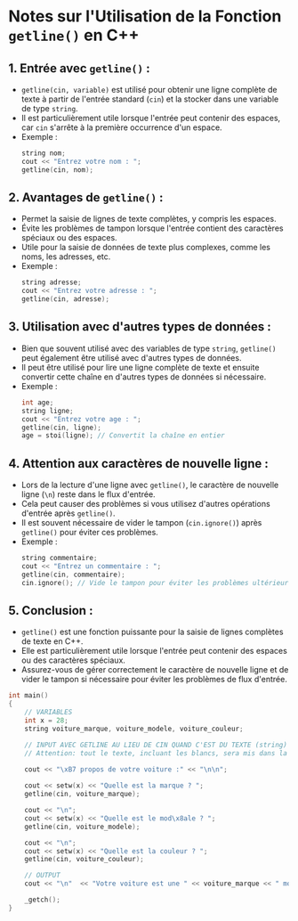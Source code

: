 # Notes sur l'Utilisation de la Fonction `getline()` en C++

## 1. Entrée avec `getline()` :
   - `getline(cin, variable)` est utilisé pour obtenir une ligne complète de texte à partir de l'entrée standard (`cin`) et la stocker dans une variable de type `string`.
   - Il est particulièrement utile lorsque l'entrée peut contenir des espaces, car `cin` s'arrête à la première occurrence d'un espace.
   - Exemple :
     ```cpp
     string nom;
     cout << "Entrez votre nom : ";
     getline(cin, nom);
     ```

## 2. Avantages de `getline()` :
   - Permet la saisie de lignes de texte complètes, y compris les espaces.
   - Évite les problèmes de tampon lorsque l'entrée contient des caractères spéciaux ou des espaces.
   - Utile pour la saisie de données de texte plus complexes, comme les noms, les adresses, etc.
   - Exemple :
     ```cpp
     string adresse;
     cout << "Entrez votre adresse : ";
     getline(cin, adresse);
     ```

## 3. Utilisation avec d'autres types de données :
   - Bien que souvent utilisé avec des variables de type `string`, `getline()` peut également être utilisé avec d'autres types de données.
   - Il peut être utilisé pour lire une ligne complète de texte et ensuite convertir cette chaîne en d'autres types de données si nécessaire.
   - Exemple :
     ```cpp
     int age;
     string ligne;
     cout << "Entrez votre age : ";
     getline(cin, ligne);
     age = stoi(ligne); // Convertit la chaîne en entier
     ```

## 4. Attention aux caractères de nouvelle ligne :
   - Lors de la lecture d'une ligne avec `getline()`, le caractère de nouvelle ligne (`\n`) reste dans le flux d'entrée.
   - Cela peut causer des problèmes si vous utilisez d'autres opérations d'entrée après `getline()`.
   - Il est souvent nécessaire de vider le tampon (`cin.ignore()`) après `getline()` pour éviter ces problèmes.
   - Exemple :
     ```cpp
     string commentaire;
     cout << "Entrez un commentaire : ";
     getline(cin, commentaire);
     cin.ignore(); // Vide le tampon pour éviter les problèmes ultérieurs
     ```

## 5. Conclusion :
   - `getline()` est une fonction puissante pour la saisie de lignes complètes de texte en C++.
   - Elle est particulièrement utile lorsque l'entrée peut contenir des espaces ou des caractères spéciaux.
   - Assurez-vous de gérer correctement le caractère de nouvelle ligne et de vider le tampon si nécessaire pour éviter les problèmes de flux d'entrée.

```cpp
int main()
{
	// VARIABLES
	int x = 28;
	string voiture_marque, voiture_modele, voiture_couleur;

	// INPUT AVEC GETLINE AU LIEU DE CIN QUAND C'EST DU TEXTE (string)
	// Attention: tout le texte, incluant les blancs, sera mis dans la variable
	
	cout << "\xB7 propos de votre voiture :" << "\n\n";

	cout << setw(x) << "Quelle est la marque ? ";
	getline(cin, voiture_marque);

	cout << "\n";
	cout << setw(x) << "Quelle est le mod\x8ale ? ";
	getline(cin, voiture_modele);

	cout << "\n";
	cout << setw(x) << "Quelle est la couleur ? ";
	getline(cin, voiture_couleur);

	// OUTPUT
	cout << "\n"  << "Votre voiture est une " << voiture_marque << " mod\x8ale " << voiture_modele << " de couleur " << voiture_couleur << " !" << "\n";

	_getch();
}
```